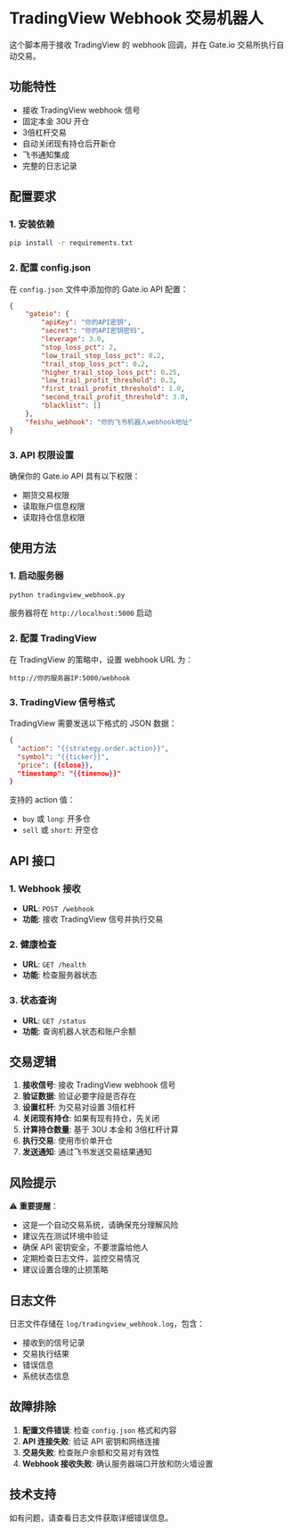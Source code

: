 # TradingView Webhook 交易机器人

这个脚本用于接收 TradingView 的 webhook 回调，并在 Gate.io 交易所执行自动交易。

## 功能特性

- 接收 TradingView webhook 信号
- 固定本金 30U 开仓
- 3倍杠杆交易
- 自动关闭现有持仓后开新仓
- 飞书通知集成
- 完整的日志记录

## 配置要求

### 1. 安装依赖
```bash
pip install -r requirements.txt
```

### 2. 配置 config.json
在 `config.json` 文件中添加你的 Gate.io API 配置：

```json
{
    "gateio": {
        "apiKey": "你的API密钥",
        "secret": "你的API密钥密码",
        "leverage": 3.0,
        "stop_loss_pct": 2,
        "low_trail_stop_loss_pct": 0.2,
        "trail_stop_loss_pct": 0.2,
        "higher_trail_stop_loss_pct": 0.25,
        "low_trail_profit_threshold": 0.3,
        "first_trail_profit_threshold": 1.0,
        "second_trail_profit_threshold": 3.0,
        "blacklist": []
    },
    "feishu_webhook": "你的飞书机器人webhook地址"
}
```

### 3. API 权限设置
确保你的 Gate.io API 具有以下权限：
- 期货交易权限
- 读取账户信息权限
- 读取持仓信息权限

## 使用方法

### 1. 启动服务器
```bash
python tradingview_webhook.py
```

服务器将在 `http://localhost:5000` 启动

### 2. 配置 TradingView
在 TradingView 的策略中，设置 webhook URL 为：
```
http://你的服务器IP:5000/webhook
```

### 3. TradingView 信号格式
TradingView 需要发送以下格式的 JSON 数据：
```json
{
  "action": "{{strategy.order.action}}",
  "symbol": "{{ticker}}",
  "price": {{close}},
  "timestamp": "{{timenow}}"
}
```

支持的 action 值：
- `buy` 或 `long`: 开多仓
- `sell` 或 `short`: 开空仓

## API 接口

### 1. Webhook 接收
- **URL**: `POST /webhook`
- **功能**: 接收 TradingView 信号并执行交易

### 2. 健康检查
- **URL**: `GET /health`
- **功能**: 检查服务器状态

### 3. 状态查询
- **URL**: `GET /status`
- **功能**: 查询机器人状态和账户余额

## 交易逻辑

1. **接收信号**: 接收 TradingView webhook 信号
2. **验证数据**: 验证必要字段是否存在
3. **设置杠杆**: 为交易对设置 3倍杠杆
4. **关闭现有持仓**: 如果有现有持仓，先关闭
5. **计算持仓数量**: 基于 30U 本金和 3倍杠杆计算
6. **执行交易**: 使用市价单开仓
7. **发送通知**: 通过飞书发送交易结果通知

## 风险提示

⚠️ **重要提醒**：
- 这是一个自动交易系统，请确保充分理解风险
- 建议先在测试环境中验证
- 确保 API 密钥安全，不要泄露给他人
- 定期检查日志文件，监控交易情况
- 建议设置合理的止损策略

## 日志文件

日志文件存储在 `log/tradingview_webhook.log`，包含：
- 接收到的信号记录
- 交易执行结果
- 错误信息
- 系统状态信息

## 故障排除

1. **配置文件错误**: 检查 `config.json` 格式和内容
2. **API 连接失败**: 验证 API 密钥和网络连接
3. **交易失败**: 检查账户余额和交易对有效性
4. **Webhook 接收失败**: 确认服务器端口开放和防火墙设置

## 技术支持

如有问题，请查看日志文件获取详细错误信息。

